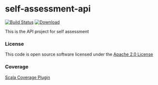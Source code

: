 # self-assessment-api

[![Build Status](https://travis-ci.org/hmrc/self-assessment-api.svg?branch=master)](https://travis-ci.org/hmrc/self-assessment-api) [ ![Download](https://api.bintray.com/packages/hmrc/releases/self-assessment-api/images/download.svg) ](https://bintray.com/hmrc/releases/self-assessment-api/_latestVersion)

This is the API project for self assessment

### License

This code is open source software licensed under the [Apache 2.0 License]("http://www.apache.org/licenses/LICENSE-2.0.html")

### Coverage

[Scala Coverage Plugin](https://github.com/scoverage/sbt-scoverage)